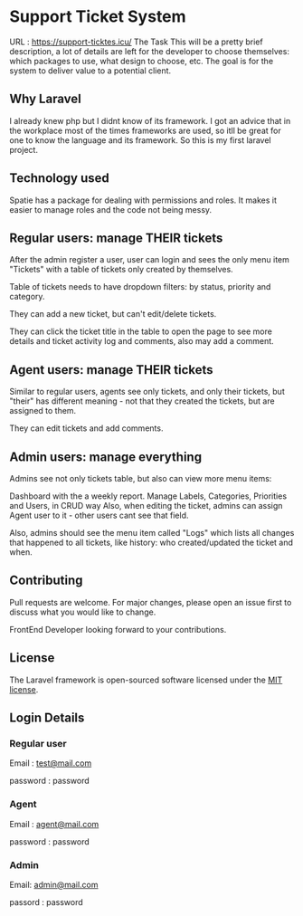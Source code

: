 # Support Ticket System
URL : https://support-ticktes.icu/
The Task
This will be a pretty brief description, a lot of details are left for the developer to choose themselves: which packages to use, what design to choose, etc. The goal is for the system to deliver value to a potential client.

## Why Laravel
I already knew php but I didnt know of its framework. I got an advice that in the workplace most of the times frameworks are used, so itll be great for one to know the language and its framework. So this is my first laravel project.


## Technology used
Spatie has a package for dealing with permissions and roles. It makes it easier to manage roles and the code not being messy.


## Regular users: manage THEIR tickets
After the admin register a user, user can login and sees the only menu item "Tickets" with a table of tickets only created by themselves.

Table of tickets needs to have dropdown filters: by status, priority and category.

They can add a new ticket, but can't edit/delete tickets.

They can click the ticket title in the table to open the page to see more details and ticket activity log and comments, also may add a comment.

## Agent users: manage THEIR tickets
Similar to regular users, agents see only tickets, and only their tickets, but "their" has different meaning - not that they created the tickets, but are assigned to them.

They can edit tickets and add comments.

## Admin users: manage everything
Admins see not only tickets table, but also can view more menu items:

Dashboard with the a weekly report.
Manage Labels, Categories, Priorities and Users, in CRUD way
Also, when editing the ticket, admins can assign Agent user to it - other users cant see that field.

Also, admins should see the menu item called "Logs" which lists all changes that happened to all tickets, like history: who created/updated the ticket and when.



## Contributing

Pull requests are welcome. For major changes, please open an issue first
to discuss what you would like to change.

FrontEnd Developer looking forward to your contributions.





## License

The Laravel framework is open-sourced software licensed under the [MIT license](https://opensource.org/licenses/MIT).


## Login Details

### Regular user
Email : test@mail.com

password : password

### Agent
Email : agent@mail.com

password : password

### Admin
Email: admin@mail.com

passord : password

